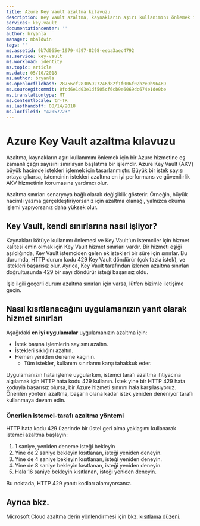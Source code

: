 ```yaml
---
title: Azure Key Vault azaltma kılavuzu
description: Key Vault azaltma, kaynakların aşırı kullanımını önlemek için eş zamanlı çağrılar sayısını sınırlar.
services: key-vault
documentationcenter: ''
author: bryanla
manager: mbaldwin
tags: ''
ms.assetid: 9b7d065e-1979-4397-8298-eeba3aec4792
ms.service: key-vault
ms.workload: identity
ms.topic: article
ms.date: 05/10/2018
ms.author: bryanla
ms.openlocfilehash: 28756cf28305927246d82f1f006f02b2e9b96469
ms.sourcegitcommit: 0fcd6e1d03e1df505cf6cb9e6069dc674e1de0be
ms.translationtype: MT
ms.contentlocale: tr-TR
ms.lasthandoff: 08/14/2018
ms.locfileid: "42057723"
---
```

# <a name="azure-key-vault-throttling-guidance"></a>Azure Key Vault azaltma kılavuzu

Azaltma, kaynakların aşırı kullanımını önlemek için bir Azure hizmetine eş zamanlı çağrı sayısını sınırlayan başlatma bir işlemdir. Azure Key Vault (AKV) büyük hacimde istekleri işlemek için tasarlanmıştır. Büyük bir istek sayısı ortaya çıkarsa, istemcinin istekleri azaltma en iyi performans ve güvenilirlik AKV hizmetinin korumasına yardımcı olur.

Azaltma sınırları senaryoya bağlı olarak değişiklik gösterir. Örneğin, büyük hacimli yazma gerçekleştiriyorsanız için azaltma olanağı, yalnızca okuma işlemi yapıyorsanız daha yüksek olur.

## <a name="how-does-key-vault-handle-its-limits"></a>Key Vault, kendi sınırlarına nasıl işliyor?

Kaynakları kötüye kullanımı önlemesi ve Key Vault'un istemciler için hizmet kalitesi emin olmak için Key Vault hizmet sınırları vardır. Bir hizmeti eşiği aşıldığında, Key Vault istemciden gelen ek istekleri bir süre için sınırlar. Bu durumda, HTTP durum kodu 429 Key Vault döndürür (çok fazla istek), ve istekleri başarısız olur. Ayrıca, Key Vault tarafından izlenen azaltma sınırları doğrultusunda 429 bir sayı döndürür isteği başarısız oldu. 

İşle ilgili geçerli durum azaltma sınırları için varsa, lütfen bizimle iletişime geçin.


## <a name="how-to-throttle-your-app-in-response-to-service-limits"></a>Nasıl kısıtlanacağını uygulamanızın yanıt olarak hizmet sınırları

Aşağıdaki **en iyi uygulamalar** uygulamanızın azaltma için:
- İstek başına işlemlerin sayısını azaltın.
- İstekleri sıklığını azaltın.
- Hemen yeniden deneme kaçının. 
    - Tüm istekler, kullanım sınırlarını karşı tahakkuk eder.

Uygulamanızın hata işleme uygularken, istemci tarafı azaltma ihtiyacına algılamak için HTTP hata kodu 429 kullanın. İstek yine bir HTTP 429 hata koduyla başarısız olursa, bir Azure hizmeti sınırını hala karşılaşıyoruz. Önerilen yöntem azaltma, başarılı olana kadar istek yeniden deneniyor taraflı kullanmaya devam edin.

### <a name="recommended-client-side-throttling-method"></a>Önerilen istemci-tarafı azaltma yöntemi

HTTP hata kodu 429 üzerinde bir üstel geri alma yaklaşımı kullanarak istemci azaltma başlayın:

1. 1 saniye, yeniden deneme isteği bekleyin
2. Yine de 2 saniye bekleyin kısıtlanan, isteği yeniden deneyin.
3. Yine de 4 saniye bekleyin kısıtlanan, isteği yeniden deneyin.
4. Yine de 8 saniye bekleyin kısıtlanan, isteği yeniden deneyin.
5. Hala 16 saniye bekleyin kısıtlanan, isteği yeniden deneyin.

Bu noktada, HTTP 429 yanıtı kodları alamıyorsanız.

## <a name="see-also"></a>Ayrıca bkz.

Microsoft Cloud azaltma derin yönlendirmesi için bkz. [kısıtlama düzeni](https://docs.microsoft.com/azure/architecture/patterns/throttling).

